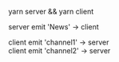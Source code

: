 yarn server && yarn client

server emit 'News' -> client

client emit 'channel1' -> server\
client emit 'channel2' -> server